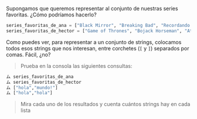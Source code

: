 Supongamos que queremos representar al conjunto de nuestras series favoritas. ¿Cómo podríamos hacerlo?

```python
series_favoritas_de_ana = ["Black Mirror", "Breaking Bad", "Recordando el Show de Alejandro Molina", "En Terapia", "Gambito de Dama"]
series_favoritas_de_hector = ["Game of Thrones", "Bojack Horseman", "Attack on Titan"]
```

Como puedes ver, para representar a un conjunto de strings, colocamos todos esos strings que nos interesan, entre corchetes (`[` y `]`) separados por comas. Fácil, ¿no?

> Prueba en la consola las siguientes consultas:
>
``` python
ム series_favoritas_de_ana
ム series_favoritas_de_hector
ム ["hola","mundo!"]
ム ["hola","hola"]
```
> Mira cada uno de los resultados y cuenta cuántos strings hay en cada lista 

